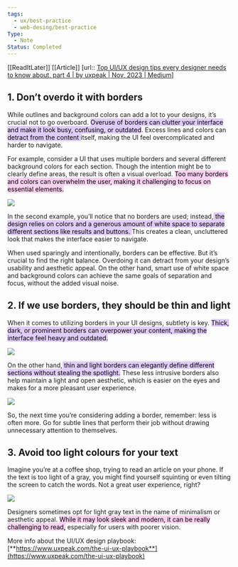 ```yaml
---
tags:
  - ux/best-practice
  - web-desing/best-practice
Type:
  - Note
Status: Completed
---
```


[[ReadItLater]] [[Article]]
[url:: [Top UI/UX design tips every designer needs to know about, part 4 | by uxpeak | Nov, 2023 | Medium](https://medium.com/@uxpeak.com/top-ui-ux-design-tips-every-designer-needs-to-know-about-part-4-f002a1f954b1)]

## 1\. Don’t overdo it with borders

While outlines and background colors can add a lot to your designs, it’s crucial not to go overboard. <mark style="background: #D2B3FFA6;">Overuse of borders can clutter your interface and make it look busy, confusing, or outdated</mark>. Excess lines and colors can<mark style="background: #D2B3FFA6;"> detract from the content </mark>itself, making the UI feel overcomplicated and harder to navigate.

For example, consider a UI that uses multiple borders and several different background colors for each section. Though the intention might be to clearly define areas, the result is often a visual overload. <mark style="background: #FFB8EBA6;">Too many borders and colors can overwhelm the user, making it challenging to focus on essential elements.</mark>

![](https://i.imgur.com/SYS6HlJ.png)

In the second example, you’ll notice that no borders are used; instead,<mark style="background: #D2B3FFA6;"> the design relies on colors and a generous amount of white space to separate different sections like results and buttons. </mark>This creates a clean, uncluttered look that makes the interface easier to navigate.

When used sparingly and intentionally, borders can be effective. But it’s crucial to find the right balance. Overdoing it can detract from your design’s usability and aesthetic appeal. On the other hand, smart use of white space and background colors can achieve the same goals of separation and focus, without the added visual noise.

## 2\. If we use borders, they should be thin and light

When it comes to utilizing borders in your UI designs, subtlety is key. <mark style="background: #D2B3FFA6;">Thick, dark, or prominent borders can overpower your content, making the interface feel heavy and outdated.</mark>

![](https://i.imgur.com/w2nA9ed.png)

On the other hand,<mark style="background: #D2B3FFA6;"> thin and light borders can elegantly define different sections without stealing the spotlight.</mark> These less intrusive borders also help maintain a light and open aesthetic, which is easier on the eyes and makes for a more pleasant user experience.

![](https://i.imgur.com/PYYO6iJ.png)


So, the next time you’re considering adding a border, remember: less is often more. Go for subtle lines that perform their job without drawing unnecessary attention to themselves.

## 3\. Avoid too light colours for your text

Imagine you’re at a coffee shop, trying to read an article on your phone. If the text is too light of a gray, you might find yourself squinting or even tilting the screen to catch the words. Not a great user experience, right?

![](https://i.imgur.com/4ziL3RY.png)

Designers sometimes opt for light gray text in the name of minimalism or aesthetic appeal. <mark style="background: #FFB8EBA6;">While it may look sleek and modern, it can be really challenging to read,</mark> especially for users with poorer vision.

More info about the UI/UX design playbook:  
[**https://www.uxpeak.com/the-ui-ux-playbook**](https://www.uxpeak.com/the-ui-ux-playbook)